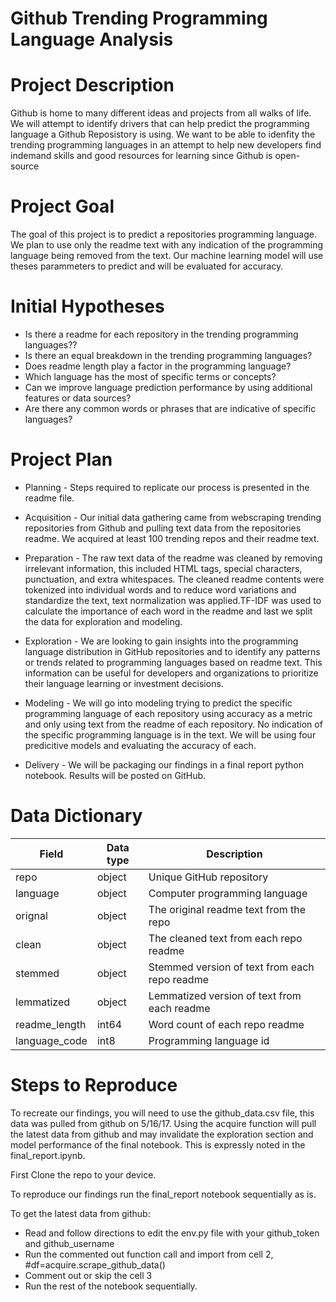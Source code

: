 # Github Trending Programming Language Analysis


# Project Description

Github is home to many different ideas and projects from all walks of life. We will attempt to identify drivers that can help predict the programming
language a Github Reposistory is using. We want to be able to idenfity the trending programming languages in an attempt to help new developers find 
indemand skills and good resources for learning since Github is open-source

# Project Goal

The goal of this project is to predict a repositories programming language. We plan to use only the readme text with any indication of the programming language being removed from the text. Our machine learning model will use theses parammeters to predict and will be evaluated for accuracy.

# Initial Hypotheses

- Is there a readme for each repository in the trending programming languages??
- Is there an equal breakdown in the trending programming languages?
- Does readme length play a factor in the programming language?
- Which language has the most of specific terms or concepts?
- Can we improve language prediction performance by using additional features or data sources?
- Are there any common words or phrases that are indicative of specific languages?


# Project Plan

- Planning - Steps required to replicate our process is presented in the readme file.

- Acquisition - Our initial data gathering came from webscraping trending repositories from Github and pulling text data from the repositories readme. We acquired at least 100 trending repos and their readme text.

- Preparation - The raw text data of the readme was cleaned by removing irrelevant information, this included HTML tags, special characters, punctuation, and extra whitespaces. The cleaned readme contents were tokenized into individual words and to reduce word variations and standardize the text, text normalization was applied.TF-IDF was used to calculate the importance of each word in the readme and last we split the data for exploration and modeling. 

- Exploration - We are looking to gain insights into the programming language distribution in GitHub repositories and to identify any patterns or trends related to programming languages based on readme text. This information can be useful for developers and organizations to prioritize their language learning or investment decisions.

- Modeling - We will go into modeling trying to predict the specific programming language of each repository using accuracy as a metric and only using text from the readme of each repository. No indication of the specific programming language is in the text. We will be using four predicitive models and evaluating the accuracy of each.

- Delivery - We will be packaging our findings in a final report python notebook. Results will be posted on GitHub.


# Data Dictionary

| Field 		   |        Data type 		|				Description				       |
|------------------|------------------------|----------------------------------------------|
| repo             |                  object| Unique GitHub repository   				   |
| language         |                  object| Computer programming language                |
| orignal          |                  object| The original readme text from the repo	   |
| clean            |                  object| The cleaned text from each repo readme       |
| stemmed          |                  object| Stemmed version of text from each repo readme|
| lemmatized       |                  object| Lemmatized version of text from each readme  |
| readme_length    |                   int64| Word count of each repo readme			   |
| language_code    |                    int8| Programming language id                      |


# Steps to Reproduce

To recreate our findings, you will need to use the github_data.csv file, this data was pulled from github on 5/16/17. Using the acquire function will pull the latest data from github and may invalidate the exploration section and model performance of the final notebook. This is expressly noted in the final_report.ipynb.

First Clone the repo to your device.

To reproduce our findings run the final_report notebook sequentially as is.

To get the latest data from github:
- Read and follow directions to edit the env.py file with your github_token and github_username
- Run the commented out function call and import from cell 2, #df=acquire.scrape_github_data()
- Comment out or skip the cell 3 
- Run the rest of the notebook sequentially.



 